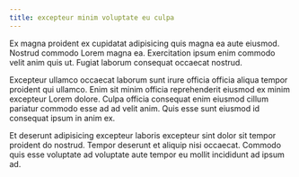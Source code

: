 ```yaml
---
title: excepteur minim voluptate eu culpa
---
```


Ex magna proident ex cupidatat adipisicing quis magna ea aute eiusmod. Nostrud commodo Lorem magna ea. Exercitation ipsum enim commodo velit anim quis ut. Fugiat laborum consequat occaecat nostrud.

Excepteur ullamco occaecat laborum sunt irure officia officia aliqua tempor proident qui ullamco. Enim sit minim officia reprehenderit eiusmod ex minim excepteur Lorem dolore. Culpa officia consequat enim eiusmod cillum pariatur commodo esse ad ad velit anim. Quis esse sunt eiusmod id consequat ipsum in anim ex.

Et deserunt adipisicing excepteur laboris excepteur sint dolor sit tempor proident do nostrud. Tempor deserunt et aliquip nisi occaecat. Commodo quis esse voluptate ad voluptate aute tempor eu mollit incididunt ad ipsum ad.